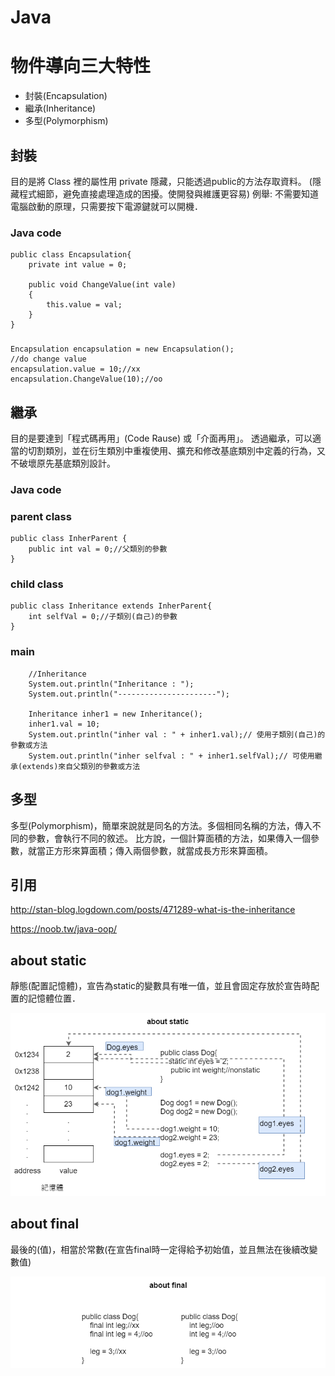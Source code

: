# Java

# 物件導向三大特性
 - 封裝(Encapsulation)
 - 繼承(Inheritance)
 - 多型(Polymorphism)
 
 ## 封裝
 目的是將 Class 裡的屬性用 private 隱藏，只能透過public的方法存取資料。
 (隱藏程式細節，避免直接處理造成的困擾。使開發與維護更容易)
 例舉: 不需要知道電腦啟動的原理，只需要按下電源鍵就可以開機．

### Java code
    public class Encapsulation{
        private int value = 0;
        
        public void ChangeValue(int vale)
        {
            this.value = val;
        }
    }
###

    Encapsulation encapsulation = new Encapsulation();
    //do change value
    encapsulation.value = 10;//xx
    encapsulation.ChangeValue(10);//oo

 
 ## 繼承
 目的是要達到「程式碼再用」(Code Rause) 或「介面再用」。
 透過繼承，可以適當的切割類別，並在衍生類別中重複使用、擴充和修改基底類別中定義的行為，又不破壞原先基底類別設計。
 
### Java code
### parent class
    public class InherParent {
        public int val = 0;//父類別的參數
    }
### child class
    public class Inheritance extends InherParent{
        int selfVal = 0;//子類別(自己)的參數
    }
### main
		//Inheritance
		System.out.println("Inheritance : ");
		System.out.println("----------------------");
		
		Inheritance inher1 = new Inheritance();
		inher1.val = 10;
		System.out.println("inher val : " + inher1.val);// 使用子類別(自己)的參數或方法
		System.out.println("inher selfval : " + inher1.selfVal);// 可使用繼承(extends)來自父類別的參數或方法
 
 
 ## 多型
多型(Polymorphism)，簡單來說就是同名的方法。多個相同名稱的方法，傳入不同的參數，會執行不同的敘述。 比方說，一個計算面積的方法，如果傳入一個參數，就當正方形來算面積；傳入兩個參數，就當成長方形來算面積。
 
 ## 引用
 http://stan-blog.logdown.com/posts/471289-what-is-the-inheritance
 
 https://noob.tw/java-oop/
 </br>

## about static
靜態(配置記憶體)，宣告為static的變數具有唯一值，並且會固定存放於宣告時配置的記憶體位置．

![javaAbout-static](/image/javaAbout-static.png)

## about final
最後的(值)，相當於常數(在宣告final時一定得給予初始值，並且無法在後續改變數值)

![javaAbout-final](/image/javaAbout-final.png)

